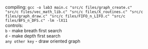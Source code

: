 compiling:
<code>gcc -o lab3 main.c "src/c files/graph_create.c"  "src/c files/vec_math_lib.c" "src/c files/X_routines.c"  "src/c files/graph_draw.c" "src/c files/FIFO_n_LIFO.c" "src/c files/BFS_n_DFS.c"  -lm -lX11 </code><br>
controls:<br>
<code>b</code> - make breath first search<br>
<code>d</code> - make depth first search<br>
<code>any other key</code> - draw oriented graph<br>
